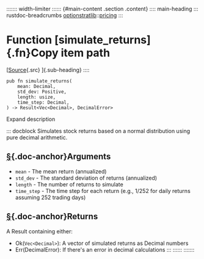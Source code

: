 ::::::: width-limiter
:::::: {#main-content .section .content}
:::: main-heading
::: rustdoc-breadcrumbs
[optionstratlib](../index.html)::[pricing](index.html)
:::

# Function [simulate_returns]{.fn}Copy item path

[[Source](../../src/optionstratlib/pricing/utils.rs.html#35-91){.src}
]{.sub-heading}
::::

``` {.rust .item-decl}
pub fn simulate_returns(
    mean: Decimal,
    std_dev: Positive,
    length: usize,
    time_step: Decimal,
) -> Result<Vec<Decimal>, DecimalError>
```

Expand description

::: docblock
Simulates stock returns based on a normal distribution using pure
decimal arithmetic.

## [§](#arguments){.doc-anchor}Arguments

- `mean` - The mean return (annualized)
- `std_dev` - The standard deviation of returns (annualized)
- `length` - The number of returns to simulate
- `time_step` - The time step for each return (e.g., 1/252 for daily
  returns assuming 252 trading days)

## [§](#returns){.doc-anchor}Returns

A Result containing either:

- Ok(`Vec<Decimal>`): A vector of simulated returns as Decimal numbers
- Err(DecimalError): If there's an error in decimal calculations
:::
::::::
:::::::
